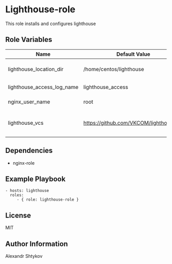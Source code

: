 Lighthouse-role
=========

This role installs and configures lighthouse

Role Variables
--------------
| Name                       | Default Value                           | Description                           |
|----------------------------|-----------------------------------------|---------------------------------------|
| lighthouse_location_dir    | /home/centos/lighthouse                 | directory for copy of lighthouse      |
| lighthouse_access_log_name | lighthouse_access                       | name for *.log file                   |
| nginx_user_name            | root                                    | user of nginx                         |
| lighthouse_vcs             | https://github.com/VKCOM/lighthouse.git | The git repo of lighthouse to install |


Dependencies
------------
 - nginx-role


Example Playbook
----------------

    - hosts: lighthouse
      roles:
         - { role: lighthouse-role }

License
-------

MIT

Author Information
------------------

Alexandr Shtykov
